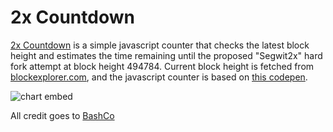 

2x Countdown
=====
[2x Countdown](http://remedcu.github.io/2x_Countdown/) is a simple javascript counter that checks the latest block height and estimates the time remaining until the proposed "Segwit2x" hard fork attempt at block height 494784. Current block height is fetched from [blockexplorer.com](https://blockexplorer.com), and the javascript counter is based on [this codepen](https://codepen.io/SitePoint/pen/MwNPVq).

![chart embed](/Bitcoin_Monetary_Inflation/images/Bitcoin_Monetary_Inflation.png?raw=true "PNG fallback")

All credit goes to [BashCo](https://github.com/BashCo/BashCo.github.io)
